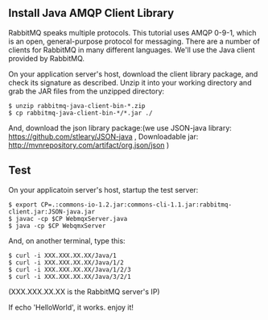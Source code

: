 Install Java AMQP Client Library 
--------------------------------

RabbitMQ speaks multiple protocols. This tutorial uses AMQP 0-9-1, which is an open, general-purpose protocol for messaging. There are a number of clients for RabbitMQ in many different languages. We'll use the Java client provided by RabbitMQ.

On your application server's host, download the client library package, and check its signature as described. Unzip it into your working directory and grab the JAR files from the unzipped directory:
```
$ unzip rabbitmq-java-client-bin-*.zip
$ cp rabbitmq-java-client-bin-*/*.jar ./
```

And, download the json library package:(we use JSON-java library: https://github.com/stleary/JSON-java , Downloadable jar: http://mvnrepository.com/artifact/org.json/json )

Test
----
On your applicatoin server's host, startup the test server:  
```
$ export CP=.:commons-io-1.2.jar:commons-cli-1.1.jar:rabbitmq-client.jar:JSON-java.jar
$ javac -cp $CP WebmqxServer.java
$ java -cp $CP WebqmxServer
```

And, on another terminal, type this:
```
$ curl -i XXX.XXX.XX.XX/Java/1
$ curl -i XXX.XXX.XX.XX/Java/1/2
$ curl -i XXX.XXX.XX.XX/Java/1/2/3
$ curl -i XXX.XXX.XX.XX/Java/3/2/1
```
(XXX.XXX.XX.XX is the RabbitMQ server's IP)

If echo 'HelloWorld', it works.
enjoy it!
